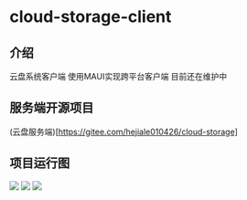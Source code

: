 # cloud-storage-client

## 介绍
云盘系统客户端
使用MAUI实现跨平台客户端
目前还在维护中

## 服务端开源项目
(云盘服务端)[https://gitee.com/hejiale010426/cloud-storage]

## 项目运行图
![](./1.png)
![](./2.png)
![](./3.png)